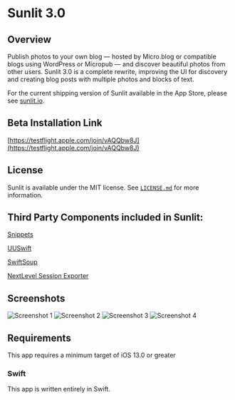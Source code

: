 # Sunlit 3.0

## Overview
Publish photos to your own blog — hosted by Micro.blog or compatible blogs using WordPress or Micropub — and discover beautiful photos from other users. Sunlit 3.0 is a complete rewrite, improving the UI for discovery and creating blog posts with multiple photos and blocks of text.

For the current shipping version of Sunlit available in the App Store, please see [sunlit.io](https://sunlit.io/).


## Beta Installation Link
[https://testflight.apple.com/join/vAQQbw8J](https://testflight.apple.com/join/vAQQbw8J)

## License
Sunlit is available under the MIT license. See [`LICENSE.md`](https://github.com/microdotblog/sunlit/blob/develop/LICENSE.md) for more information.



## Third Party Components included in Sunlit:
[Snippets](https://github.com/microdotblog/snippets">https://github.com/microdotblog/snippets)

[UUSwift](https://github.com/SilverPineSoftware/UUSwift)

[SwiftSoup](https://github.com/scinfu/SwiftSoup)

[NextLevel Session Exporter](https://github.com/NextLevel/NextLevelSessionExporter)


## Screenshots
![Screenshot 1](https://github.com/microdotblog/sunlit/blob/master/Screenshots/Screenshot01.jpeg?raw=true)
![Screenshot 2](https://github.com/microdotblog/sunlit/blob/master/Screenshots/Screenshot02.jpeg?raw=true)
![Screenshot 3](https://github.com/microdotblog/sunlit/blob/master/Screenshots/Screenshot03.jpeg?raw=true)
![Screenshot 4](https://github.com/microdotblog/sunlit/blob/master/Screenshots/Screenshot04.jpeg?raw=true)


## Requirements

This app requires a minimum target of iOS 13.0 or greater


### Swift

This app is written entirely in Swift.


